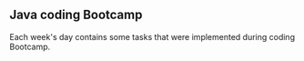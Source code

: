 ## Java coding Bootcamp

Each week's day contains some tasks that were implemented during coding Bootcamp.
